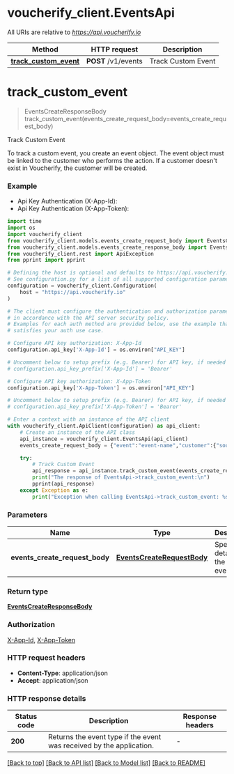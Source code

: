 # voucherify_client.EventsApi

All URIs are relative to *https://api.voucherify.io*

Method | HTTP request | Description
------------- | ------------- | -------------
[**track_custom_event**](EventsApi.md#track_custom_event) | **POST** /v1/events | Track Custom Event


# **track_custom_event**
> EventsCreateResponseBody track_custom_event(events_create_request_body=events_create_request_body)

Track Custom Event

To track a custom event, you create an event object.    The event object must be linked to the customer who performs the action. If a customer doesn't exist in Voucherify, the customer will be created.

### Example

* Api Key Authentication (X-App-Id):
* Api Key Authentication (X-App-Token):
```python
import time
import os
import voucherify_client
from voucherify_client.models.events_create_request_body import EventsCreateRequestBody
from voucherify_client.models.events_create_response_body import EventsCreateResponseBody
from voucherify_client.rest import ApiException
from pprint import pprint

# Defining the host is optional and defaults to https://api.voucherify.io
# See configuration.py for a list of all supported configuration parameters.
configuration = voucherify_client.Configuration(
    host = "https://api.voucherify.io"
)

# The client must configure the authentication and authorization parameters
# in accordance with the API server security policy.
# Examples for each auth method are provided below, use the example that
# satisfies your auth use case.

# Configure API key authorization: X-App-Id
configuration.api_key['X-App-Id'] = os.environ["API_KEY"]

# Uncomment below to setup prefix (e.g. Bearer) for API key, if needed
# configuration.api_key_prefix['X-App-Id'] = 'Bearer'

# Configure API key authorization: X-App-Token
configuration.api_key['X-App-Token'] = os.environ["API_KEY"]

# Uncomment below to setup prefix (e.g. Bearer) for API key, if needed
# configuration.api_key_prefix['X-App-Token'] = 'Bearer'

# Enter a context with an instance of the API client
with voucherify_client.ApiClient(configuration) as api_client:
    # Create an instance of the API class
    api_instance = voucherify_client.EventsApi(api_client)
    events_create_request_body = {"event":"event-name","customer":{"source_id":"referee-source_id"},"referral":{"code":"voucher-code","referrer_id":"referrer-source_id"}} # EventsCreateRequestBody | Specify the details of the custom event. (optional)

    try:
        # Track Custom Event
        api_response = api_instance.track_custom_event(events_create_request_body=events_create_request_body)
        print("The response of EventsApi->track_custom_event:\n")
        pprint(api_response)
    except Exception as e:
        print("Exception when calling EventsApi->track_custom_event: %s\n" % e)
```



### Parameters

Name | Type | Description  | Notes
------------- | ------------- | ------------- | -------------
 **events_create_request_body** | [**EventsCreateRequestBody**](EventsCreateRequestBody.md)| Specify the details of the custom event. | [optional] 

### Return type

[**EventsCreateResponseBody**](EventsCreateResponseBody.md)

### Authorization

[X-App-Id](../README.md#X-App-Id), [X-App-Token](../README.md#X-App-Token)

### HTTP request headers

 - **Content-Type**: application/json
 - **Accept**: application/json

### HTTP response details
| Status code | Description | Response headers |
|-------------|-------------|------------------|
**200** | Returns the event type if the event was received by the application. |  -  |

[[Back to top]](#) [[Back to API list]](../README.md#documentation-for-api-endpoints) [[Back to Model list]](../README.md#documentation-for-models) [[Back to README]](../README.md)

